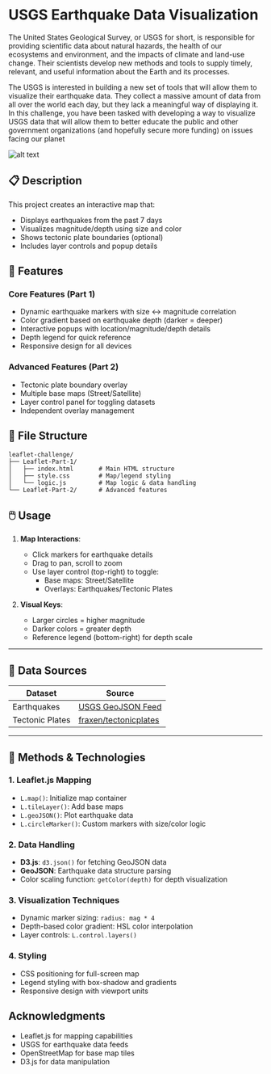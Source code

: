 # USGS Earthquake Data Visualization

The United States Geological Survey, or USGS for short, is responsible for providing scientific data about natural hazards, the health of our ecosystems and environment, and the impacts of climate and land-use change. Their scientists develop new methods and tools to supply timely, relevant, and useful information about the Earth and its processes.

The USGS is interested in building a new set of tools that will allow them to visualize their earthquake data. They collect a massive amount of data from all over the world each day, but they lack a meaningful way of displaying it. In this challenge, you have been tasked with developing a way to visualize USGS data that will allow them to better educate the public and other government organizations (and hopefully secure more funding) on issues facing our planet

![alt text](image-1.png)

## 📋 Description

This project creates an interactive map that:
- Displays earthquakes from the past 7 days
- Visualizes magnitude/depth using size and color
- Shows tectonic plate boundaries (optional)
- Includes layer controls and popup details


## 🚀 Features

### Core Features (Part 1)
- Dynamic earthquake markers with size ↔ magnitude correlation
- Color gradient based on earthquake depth (darker = deeper)
- Interactive popups with location/magnitude/depth details
- Depth legend for quick reference
- Responsive design for all devices

### Advanced Features (Part 2)
- Tectonic plate boundary overlay
- Multiple base maps (Street/Satellite)
- Layer control panel for toggling datasets
- Independent overlay management


## 📁 File Structure

```
leaflet-challenge/
├── Leaflet-Part-1/
│   ├── index.html       # Main HTML structure
│   ├── style.css        # Map/legend styling
│   └── logic.js         # Map logic & data handling
└── Leaflet-Part-2/      # Advanced features
```

## 🖱️ Usage

1. **Map Interactions**:
   - Click markers for earthquake details
   - Drag to pan, scroll to zoom
   - Use layer control (top-right) to toggle:
     - Base maps: Street/Satellite
     - Overlays: Earthquakes/Tectonic Plates

2. **Visual Keys**:
   - Larger circles = higher magnitude
   - Darker colors = greater depth
   - Reference legend (bottom-right) for depth scale

---

## 📡 Data Sources

| Dataset | Source |
|---------|--------|
| Earthquakes | [USGS GeoJSON Feed](https://earthquake.usgs.gov/earthquakes/feed/v1.0/geojson.php) |
| Tectonic Plates | [fraxen/tectonicplates](https://github.com/fraxen/tectonicplates) |

---

## 🔧 Methods & Technologies

### 1. Leaflet.js Mapping
- `L.map()`: Initialize map container
- `L.tileLayer()`: Add base maps
- `L.geoJSON()`: Plot earthquake data
- `L.circleMarker()`: Custom markers with size/color logic

### 2. Data Handling
- **D3.js**: `d3.json()` for fetching GeoJSON data
- **GeoJSON**: Earthquake data structure parsing
- Color scaling function: `getColor(depth)` for depth visualization

### 3. Visualization Techniques
- Dynamic marker sizing: `radius: mag * 4`
- Depth-based color gradient: HSL color interpolation
- Layer controls: `L.control.layers()`

### 4. Styling
- CSS positioning for full-screen map
- Legend styling with box-shadow and gradients
- Responsive design with viewport units


##  Acknowledgments

- Leaflet.js for mapping capabilities
- USGS for earthquake data feeds
- OpenStreetMap for base map tiles
- D3.js for data manipulation
